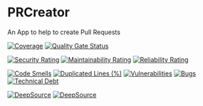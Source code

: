 # PRCreator
An App to help to create Pull Requests

[![Coverage](https://sonarcloud.io/api/project_badges/measure?project=heitorpolidoro_PRCreator&metric=coverage)](https://sonarcloud.io/summary/new_code?id=heitorpolidoro_PRCreator)
[![Quality Gate Status](https://sonarcloud.io/api/project_badges/measure?project=heitorpolidoro_PRCreator&metric=alert_status)](https://sonarcloud.io/summary/new_code?id=heitorpolidoro_PRCreator)

[![Security Rating](https://sonarcloud.io/api/project_badges/measure?project=heitorpolidoro_PRCreator&metric=security_rating)](https://sonarcloud.io/summary/new_code?id=heitorpolidoro_PRCreator)
[![Maintainability Rating](https://sonarcloud.io/api/project_badges/measure?project=heitorpolidoro_PRCreator&metric=sqale_rating)](https://sonarcloud.io/summary/new_code?id=heitorpolidoro_PRCreator)
[![Reliability Rating](https://sonarcloud.io/api/project_badges/measure?project=heitorpolidoro_PRCreator&metric=reliability_rating)](https://sonarcloud.io/summary/new_code?id=heitorpolidoro_PRCreator)

[![Code Smells](https://sonarcloud.io/api/project_badges/measure?project=heitorpolidoro_PRCreator&metric=code_smells)](https://sonarcloud.io/summary/new_code?id=heitorpolidoro_PRCreator)
[![Duplicated Lines (%)](https://sonarcloud.io/api/project_badges/measure?project=heitorpolidoro_PRCreator&metric=duplicated_lines_density)](https://sonarcloud.io/summary/new_code?id=heitorpolidoro_PRCreator)
[![Vulnerabilities](https://sonarcloud.io/api/project_badges/measure?project=heitorpolidoro_PRCreator&metric=vulnerabilities)](https://sonarcloud.io/summary/new_code?id=heitorpolidoro_PRCreator)
[![Bugs](https://sonarcloud.io/api/project_badges/measure?project=heitorpolidoro_PRCreator&metric=bugs)](https://sonarcloud.io/summary/new_code?id=heitorpolidoro_PRCreator)
[![Technical Debt](https://sonarcloud.io/api/project_badges/measure?project=heitorpolidoro_PRCreator&metric=sqale_index)](https://sonarcloud.io/summary/new_code?id=heitorpolidoro_PRCreator)

[![DeepSource](https://app.deepsource.com/gh/heitorpolidoro/PRCreator.svg/?label=active+issues&show_trend=true&token=hZuHoQ-gd4kIPgNuSX0X_QT2)](https://app.deepsource.com/gh/heitorpolidoro/PRCreator/)
[![DeepSource](https://app.deepsource.com/gh/heitorpolidoro/PRCreator.svg/?label=resolved+issues&show_trend=true&token=hZuHoQ-gd4kIPgNuSX0X_QT2)](https://app.deepsource.com/gh/heitorpolidoro/PRCreator/)
